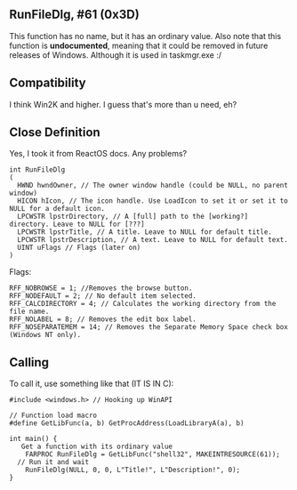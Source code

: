 ## RunFileDlg, #61 (0x3D)
This function has no name, but it has an ordinary value.
Also note that this function is <b>undocumented</b>, meaning that it could be removed in future releases of Windows.
Although it is used in taskmgr.exe :/

## Compatibility

I think Win2K and higher. I guess that's more than u need, eh?

## Close Definition
Yes, I took it from ReactOS docs. Any problems?
```
int RunFileDlg
(
  HWND hwndOwner, // The owner window handle (could be NULL, no parent window)
  HICON hIcon, // The icon handle. Use LoadIcon to set it or set it to NULL for a default icon.
  LPCWSTR lpstrDirectory, // A [full] path to the [working?] directory. Leave to NULL for [???]
  LPCWSTR lpstrTitle, // A title. Leave to NULL for default title.
  LPCWSTR lpstrDescription, // A text. Leave to NULL for default text.
  UINT uFlags // Flags (later on)
)
```
Flags:
```
RFF_NOBROWSE = 1; //Removes the browse button.
RFF_NODEFAULT = 2; // No default item selected.
RFF_CALCDIRECTORY = 4; // Calculates the working directory from the file name.
RFF_NOLABEL = 8; // Removes the edit box label.
RFF_NOSEPARATEMEM = 14; // Removes the Separate Memory Space check box (Windows NT only).
```
## Calling
To call it, use something like that (IT IS IN C):

```
#include <windows.h> // Hooking up WinAPI

// Function load macro
#define GetLibFunc(a, b) GetProcAddress(LoadLibraryA(a), b)

int main() {
   Get a function with its ordinary value 
	FARPROC RunFileDlg = GetLibFunc("shell32", MAKEINTRESOURCE(61));
  // Run it and wait
	RunFileDlg(NULL, 0, 0, L"Title!", L"Description!", 0);
}
```
